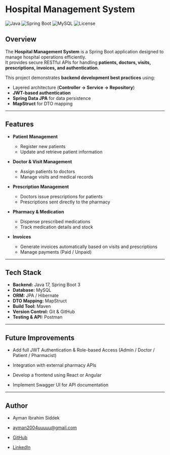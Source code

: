 ﻿# Hospital Management System

![Java](https://img.shields.io/badge/Java-17-blue)
![Spring Boot](https://img.shields.io/badge/Spring%20Boot-3-green)
![MySQL](https://img.shields.io/badge/Database-MySQL-orange)
![License](https://img.shields.io/badge/License-MIT-yellow)

##  Overview
The **Hospital Management System** is a Spring Boot application designed to manage hospital operations efficiently.  
It provides secure RESTful APIs for handling **patients, doctors, visits, prescriptions, invoices, and authentication**.

This project demonstrates **backend development best practices** using:
- Layered architecture (**Controller → Service → Repository**)
- **JWT-based authentication**
- **Spring Data JPA** for data persistence
- **MapStruct** for DTO mapping

---

## Features

- **Patient Management**
    - Register new patients
    - Update and retrieve patient information

- **Doctor & Visit Management**
    - Assign patients to doctors
    - Manage visits and medical records

- **Prescription Management**
    - Doctors issue prescriptions for patients
    - Prescriptions sent directly to the pharmacy

- **Pharmacy & Medication**
    - Dispense prescribed medications
    - Track medication details and stock

- **Invoices**
    - Generate invoices automatically based on visits and prescriptions
    - Manage payments (Paid / Unpaid)

---

## Tech Stack

- **Backend:** Java 17, Spring Boot 3
- **Database:** MySQL
- **ORM:** JPA / Hibernate
- **DTO Mapping:** MapStruct
- **Build Tool:** Maven
- **Version Control:** Git & GitHub
- **Testing & API:** Postman

---

## Future Improvements

- Add full JWT Authentication & Role-based Access (Admin / Doctor / Patient / Pharmacist)

- Integration with external pharmacy APIs

- Develop a frontend using React or Angular  

- Implement Swagger UI for API documentation 

---
## Author

- Ayman Ibrahim Siddek

- ayman2004uuuuu@gmail.com

- [GitHub](https://github.com/Ayman2004iu)

-  [LinkedIn]( https://www.linkedin.com/in/ayman-ibrahim-8b48aa28a/)


